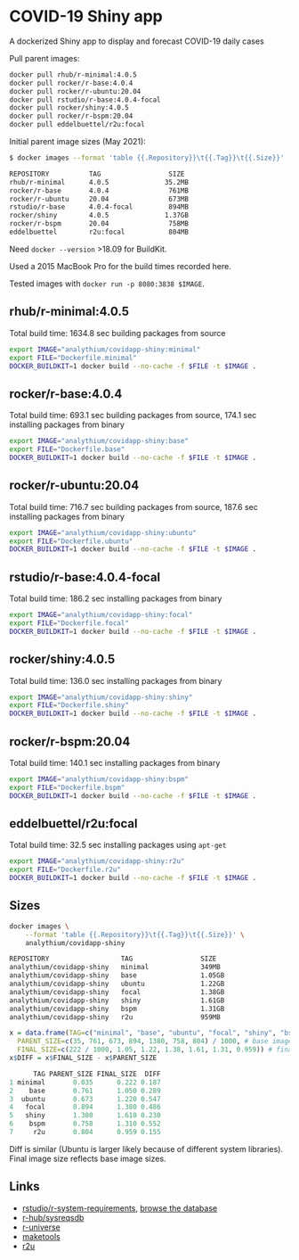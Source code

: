 # COVID-19 Shiny app

A dockerized Shiny app to display and forecast COVID-19 daily cases

Pull parent images:

```bash
docker pull rhub/r-minimal:4.0.5
docker pull rocker/r-base:4.0.4
docker pull rocker/r-ubuntu:20.04
docker pull rstudio/r-base:4.0.4-focal
docker pull rocker/shiny:4.0.5
docker pull rocker/r-bspm:20.04
docker pull eddelbuettel/r2u:focal
```

Initial parent image sizes (May 2021):

```bash
$ docker images --format 'table {{.Repository}}\t{{.Tag}}\t{{.Size}}'

REPOSITORY          TAG                 SIZE
rhub/r-minimal      4.0.5              35.2MB
rocker/r-base       4.0.4               761MB
rocker/r-ubuntu     20.04               673MB
rstudio/r-base      4.0.4-focal         894MB
rocker/shiny        4.0.5              1.37GB
rocker/r-bspm       20.04               758MB
eddelbuettel        r2u:focal           804MB

```

Need `docker --version` >18.09 for BuildKit.

Used a 2015 MacBook Pro for the build times recorded here.

Tested images with `docker run -p 8080:3838 $IMAGE`.

## rhub/r-minimal:4.0.5

Total build time: 1634.8 sec building packages from source

```bash
export IMAGE="analythium/covidapp-shiny:minimal"
export FILE="Dockerfile.minimal"
DOCKER_BUILDKIT=1 docker build --no-cache -f $FILE -t $IMAGE .
```

## rocker/r-base:4.0.4

Total build time: 693.1 sec building packages from source, 174.1 sec installing packages from binary

```bash
export IMAGE="analythium/covidapp-shiny:base"
export FILE="Dockerfile.base"
DOCKER_BUILDKIT=1 docker build --no-cache -f $FILE -t $IMAGE .
```

## rocker/r-ubuntu:20.04

Total build time: 716.7 sec building packages from source, 187.6 sec installing packages from binary

```bash
export IMAGE="analythium/covidapp-shiny:ubuntu"
export FILE="Dockerfile.ubuntu"
DOCKER_BUILDKIT=1 docker build --no-cache -f $FILE -t $IMAGE .
```

## rstudio/r-base:4.0.4-focal

Total build time: 186.2 sec installing packages from binary

```bash
export IMAGE="analythium/covidapp-shiny:focal"
export FILE="Dockerfile.focal"
DOCKER_BUILDKIT=1 docker build --no-cache -f $FILE -t $IMAGE .
```

## rocker/shiny:4.0.5

Total build time: 136.0 sec installing packages from binary

```bash
export IMAGE="analythium/covidapp-shiny:shiny"
export FILE="Dockerfile.shiny"
DOCKER_BUILDKIT=1 docker build --no-cache -f $FILE -t $IMAGE .
```

## rocker/r-bspm:20.04

Total build time: 140.1 sec installing packages from binary

```bash
export IMAGE="analythium/covidapp-shiny:bspm"
export FILE="Dockerfile.bspm"
DOCKER_BUILDKIT=1 docker build --no-cache -f $FILE -t $IMAGE .
```

## eddelbuettel/r2u:focal

Total build time: 32.5 sec installing packages using `apt-get`

```bash
export IMAGE="analythium/covidapp-shiny:r2u"
export FILE="Dockerfile.r2u"
DOCKER_BUILDKIT=1 docker build --no-cache -f $FILE -t $IMAGE .
```

## Sizes

```bash
docker images \
    --format 'table {{.Repository}}\t{{.Tag}}\t{{.Size}}' \
    analythium/covidapp-shiny

REPOSITORY                  TAG                 SIZE
analythium/covidapp-shiny   minimal             349MB
analythium/covidapp-shiny   base                1.05GB
analythium/covidapp-shiny   ubuntu              1.22GB
analythium/covidapp-shiny   focal               1.38GB
analythium/covidapp-shiny   shiny               1.61GB
analythium/covidapp-shiny   bspm                1.31GB
analythium/covidapp-shiny   r2u                 959MB
```


```r
x = data.frame(TAG=c("minimal", "base", "ubuntu", "focal", "shiny", "bspm", "r2u"),
  PARENT_SIZE=c(35, 761, 673, 894, 1380, 758, 804) / 1000, # base image
  FINAL_SIZE=c(222 / 1000, 1.05, 1.22, 1.38, 1.61, 1.31, 0.959)) # final image
x$DIFF = x$FINAL_SIZE - x$PARENT_SIZE

      TAG PARENT_SIZE FINAL_SIZE  DIFF
1 minimal       0.035      0.222 0.187
2    base       0.761      1.050 0.289
3  ubuntu       0.673      1.220 0.547
4   focal       0.894      1.380 0.486
5   shiny       1.380      1.610 0.230
6    bspm       0.758      1.310 0.552
7     r2u       0.804      0.959 0.155
```

Diff is similar (Ubuntu is larger likely because of different system libraries).
Final image size reflects base image sizes.

## Links

- [rstudio/r-system-requirements](https://github.com/rstudio/r-system-requirements), [browse the database](https://packagemanager.rstudio.com/client/#/repos/2/packages)
- [r-hub/sysreqsdb](https://github.com/r-hub/sysreqsdb)
- [r-universe](https://r-universe.dev/)
- [maketools](https://cran.r-project.org/web/packages/maketools/vignettes/sysdeps.html)
- [r2u](https://eddelbuettel.github.io/r2u/)
